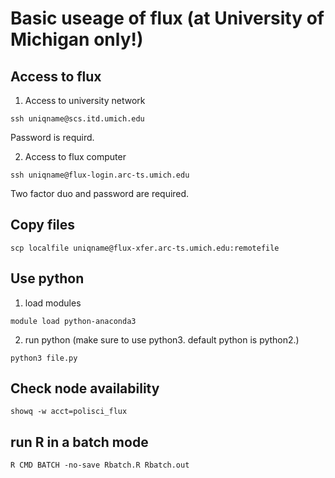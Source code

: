 # Basic useage of flux  (at University of Michigan only!)

## Access to flux
1. Access to university network
```
ssh uniqname@scs.itd.umich.edu
```
Password is requird. 

2. Access to flux computer
```
ssh uniqname@flux-login.arc-ts.umich.edu
```
Two factor duo and password are required.

## Copy files 
```
scp localfile uniqname@flux-xfer.arc-ts.umich.edu:remotefile
```


## Use python
1. load modules
```
module load python-anaconda3
```
2. run python (make sure to use python3. default python is python2.)
```
python3 file.py
```

## Check node availability
```
showq -w acct=polisci_flux
```

## run R in a batch mode

```
R CMD BATCH -no-save Rbatch.R Rbatch.out
```

